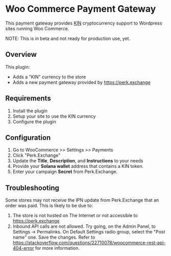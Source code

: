 # Woo Commerce Payment Gateway

This payment gateway provides [KIN](https://kin.org/) cryptocurrency support to Wordpress sites running Woo Commerce.

NOTE: This is in beta and not ready for production use, yet.

## Overview

This plugin:

* Adds a "KIN" currency to the store
* Adds a new payment gateway provided by https://perk.exchange

## Requirements

1. Install the plugin
2. Setup your site to use the KIN currency
3. Configure the plugin

## Configuration

1. Go to WooCommerce >> Settings >> Payments
2. Click "Perk.Exchange"
3. Update the **Title**, **Description**, and **Instructions** to your needs
4. Provide your **Solana wallet** address that contains a KIN token.
5. Enter your campaign **Secret** from Perk.Exchange. 

## Troubleshooting

Some stores may not receive the IPN update from Perk.Exchange that an order was paid. This is likely to be due to:

1. The store is not hosted on The Internet or not accessible to https://perk.exchange
2. Inbound API calls are not allowed. Try going, on the Admin Panel, to Settings -> Permalinks. On Default Settings radio group, select the "Post name" one. Save the changes. Refer to https://stackoverflow.com/questions/22710078/woocommerce-rest-api-404-error for more information.
